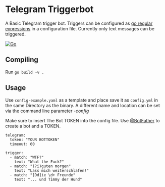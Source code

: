 # Telegram Triggerbot

A Basic Telegram trigger bot.
Triggers can be configured as [go regular expressions](https://pkg.go.dev/regexp/syntax) in a configuration file.
Currently only text messages can be triggered.

[![Go](https://github.com/toke/go-triggerbot/actions/workflows/go.yml/badge.svg)](https://github.com/toke/go-triggerbot/actions/workflows/go.yml)

## Compiling

Run `go build -v .`

## Usage

Use `config-example.yaml` as a template and place save it as `config.yml` in the same Directory as the binary.
A different name and location can be set via the command line parameter *-config*

Make sure to insert The Bot TOKEN into the config file. Use [@BotFather](https://telegram.me/BotFather) to create a bot
and a TOKEN.

```
telegram:
  token: "YOUR BOTTOKEN"
  timeout: 60

trigger:
  - match: "WTF?"
    text: "What the Fuck?"
  - match: "(?i)guten morgen"
    text: "Lass mich weiterschlafen!"
  - match: "[Dd]ie \d+ Freunde"
    text: "... und Timmy der Hund"
```

